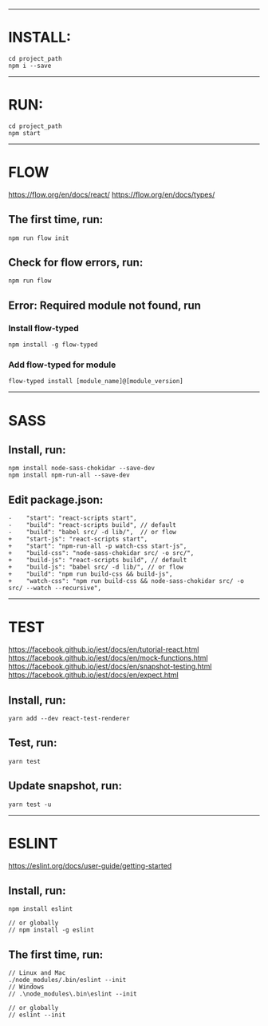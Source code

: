 -----------------------------------
# INSTALL:

```
cd project_path
npm i --save
```

-----------------------------------
# RUN:

```
cd project_path
npm start
```

-----------------------------------
# FLOW
https://flow.org/en/docs/react/
https://flow.org/en/docs/types/

## The first time, run:

```
npm run flow init
```

## Check for flow errors, run:

```
npm run flow
```

## Error: Required module not found, run

### Install flow-typed

```
npm install -g flow-typed
```

### Add flow-typed for module

```
flow-typed install [module_name]@[module_version]
```

-----------------------------------
# SASS

## Install, run:

```
npm install node-sass-chokidar --save-dev
npm install npm-run-all --save-dev
```

## Edit package.json:

```
-    "start": "react-scripts start",
-    "build": "react-scripts build", // default
-    "build": "babel src/ -d lib/",  // or flow
+    "start-js": "react-scripts start",
+    "start": "npm-run-all -p watch-css start-js",
+    "build-css": "node-sass-chokidar src/ -o src/",
+    "build-js": "react-scripts build", // default
+    "build-js": "babel src/ -d lib/", // or flow
+    "build": "npm run build-css && build-js",
+    "watch-css": "npm run build-css && node-sass-chokidar src/ -o src/ --watch --recursive",
```

-----------------------------------
# TEST
https://facebook.github.io/jest/docs/en/tutorial-react.html
https://facebook.github.io/jest/docs/en/mock-functions.html
https://facebook.github.io/jest/docs/en/snapshot-testing.html
https://facebook.github.io/jest/docs/en/expect.html

## Install, run:

```
yarn add --dev react-test-renderer
```

## Test, run:

```
yarn test
```

## Update snapshot, run:

```
yarn test -u
```

-----------------------------------
# ESLINT
https://eslint.org/docs/user-guide/getting-started

## Install, run:

```
npm install eslint

// or globally
// npm install -g eslint
```

## The first time, run:

```
// Linux and Mac
./node_modules/.bin/eslint --init
// Windows
// .\node_modules\.bin\eslint --init

// or globally
// eslint --init
```

